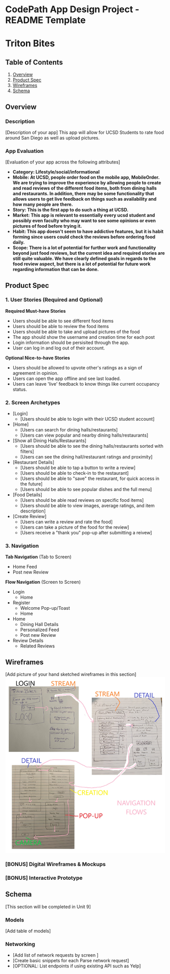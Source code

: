 CodePath App Design Project - README Template
===

# Triton Bites

## Table of Contents
1. [Overview](#Overview)
1. [Product Spec](#Product-Spec)
1. [Wireframes](#Wireframes)
2. [Schema](#Schema)

## Overview
### Description
[Description of your app]
This app will allow for UCSD Students to rate food around San Diego as well as upload pictures.
### App Evaluation
[Evaluation of your app across the following attributes]
- **Category: Lifestyle/social/informational**
- **Mobile: At UCSD, people order food on the mobile app, MobileOrder. We are trying to improve the experience by allowing people to create and read reviews of the different food items, both from dining halls and restaurants. In addition, there may be some functionality that allows users to get live feedback on things such as availability and how many people are there.**
- **Story: This is the first app to do such a thing at UCSD.**
- **Market: This app is relevant to essentially every ucsd student and possibly even faculty who may want to see some opinions or even pictures of food before trying it.**
- **Habit: This app doesn't seem to have addictive features, but it is habit forming since users could check the reviews before ordering food daily.**
- **Scope: There is a lot of potential for further work and functionality beyond just food reviews, but the current idea and required stories are still quite valuable. We have clearly defined goals in regards to the food review aspect, but there is a lot of potential for future work regarding information that can be done.**

## Product Spec

### 1. User Stories (Required and Optional)

**Required Must-have Stories**

* Users should be able to see different food items
* Users should be able to review the food items
* Users should be able to take and upload pictures of the food 
* The app should show the username and creation time for each post
* Login information should be persisited through the app.
* User can log in and log out of their account. 

**Optional Nice-to-have Stories**

* Users should be allowed to upvote other's ratings as a sign of agreement in opinion.
* Users can open the app offline and see last loaded.
* Users can leave 'live' feedback to know things like current occupancy status.

### 2. Screen Archetypes

* [Login]
   * [Users should be able to login with their UCSD student account]
* [Home]
   * [Users can search for dining halls/restaurants]
   * [Users can view popular and nearby dining halls/restaurants]
* [Show all Dining Halls/Restaurants]
   * [Users should be able to see the dining halls/restaurants sorted with filters]
   * [Users can see the dining hall/restaurant ratings and proximity]
* [Restaurant Details]
   * [Users should be able to tap a button to write a review]
   * [Users should be able to check-in to the restaurant]
   * [Users should be able to "save" the restaurant, for quick access in the future]
   * [Users should be able to see popular dishes and the full menu]
* [Food Details]
   * [Users should be able read reviews on specific food items]
   * [Users should be able to view images, average ratings, and item description]
* [Create Review]
   * [Users can write a review and rate the food]
   * [Users can take a picture of the food for the review]
   * [Users receive a "thank you" pop-up after submitting a reivew]

### 3. Navigation

**Tab Navigation** (Tab to Screen)

* Home Feed
* Post new Review

**Flow Navigation** (Screen to Screen)

* Login
   * Home
* Register
   * Welcome Pop-up/Toast
   * Home
* Home
    * Dining Hall Details
    * Personalized Feed
    * Post new Review
* Review Details
    * Related Reviews

## Wireframes
[Add picture of your hand sketched wireframes in this section]
<img src="navigation_flows.jpeg" width=600>

### [BONUS] Digital Wireframes & Mockups

### [BONUS] Interactive Prototype

## Schema 
[This section will be completed in Unit 9]
### Models
[Add table of models]
### Networking
- [Add list of network requests by screen ]
- [Create basic snippets for each Parse network request]
- [OPTIONAL: List endpoints if using existing API such as Yelp]
